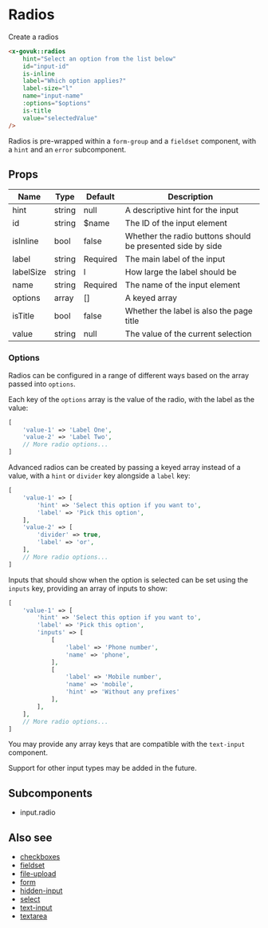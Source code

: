 # Radios

Create a radios

```html
<x-govuk::radios
    hint="Select an option from the list below"
    id="input-id"
    is-inline
    label="Which option applies?"
    label-size="l"
    name="input-name"
    :options="$options"
    is-title
    value="selectedValue"
/>
```

Radios is pre-wrapped within a `form-group` and a `fieldset` component, with a `hint` and an `error` subcomponent.

## Props

| Name      | Type   | Default  | Description |
| --------- | ------ | -------- | ----------- |
| hint      | string | null     | A descriptive hint for the input |
| id        | string | $name    | The ID of the input element |
| isInline  | bool   | false    | Whether the radio buttons should be presented side by side |
| label     | string | Required | The main label of the input |
| labelSize | string | l        | How large the label should be |
| name      | string | Required | The name of the input element |
| options   | array  | []       | A keyed array |
| isTitle   | bool   | false    | Whether the label is also the page title |
| value     | string | null     | The value of the current selection | 

### Options

Radios can be configured in a range of different ways based on the array passed into `options`.

Each key of the `options` array is the value of the radio, with the label as the value:

```php
[
    'value-1' => 'Label One',
    'value-2' => 'Label Two',
    // More radio options...
]
```

Advanced radios can be created by passing a keyed array instead of a value, with a `hint` or `divider` key alongside a `label` key:

```php
[
    'value-1' => [
        'hint' => 'Select this option if you want to',
        'label' => 'Pick this option',
    ],
    'value-2' => [
        'divider' => true,
        'label' => 'or',
    ],
    // More radio options...
]
```

Inputs that should show when the option is selected can be set using the `inputs` key, providing an array of inputs to show:

```php
[
    'value-1' => [
        'hint' => 'Select this option if you want to',
        'label' => 'Pick this option',
        'inputs' => [
            [
                'label' => 'Phone number',
                'name' => 'phone',
            ],
            [
                'label' => 'Mobile number',
                'name' => 'mobile',
                'hint' => 'Without any prefixes'
            ],
        ],
    ],
    // More radio options...
]
```

You may provide any array keys that are compatible with the `text-input` component.

Support for other input types may be added in the future.

## Subcomponents

* input.radio

## Also see

* [checkboxes](checkboxes.md)
* [fieldset](fieldset.md)
* [file-upload](file-upload.md)
* [form](form.md)
* [hidden-input](hidden-input.md)
* [select](select.md)
* [text-input](text-input.md)
* [textarea](textarea.md)
